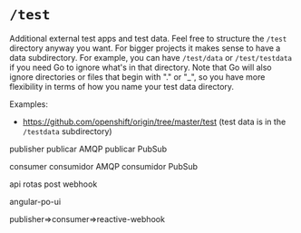 # `/test`

Additional external test apps and test data. Feel free to structure the `/test` directory anyway you want. For bigger projects it makes sense to have a data subdirectory. For example, you can have `/test/data` or `/test/testdata` if you need Go to ignore what's in that directory. Note that Go will also ignore directories or files that begin with "." or "_", so you have more flexibility in terms of how you name your test data directory.

Examples:

* https://github.com/openshift/origin/tree/master/test (test data is in the `/testdata` subdirectory)



publisher
	publicar AMQP
	publicar PubSub

consumer
	consumidor AMQP
	consumidor PubSub

api
	rotas post
	webhook

angular-po-ui


publisher=>consumer=>reactive-webhook
